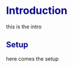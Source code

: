 # <span style="color:darkblue">Introduction<span>
    
this is the intro

## <span style="color:darkblue">Setup<span>

here comes the setup